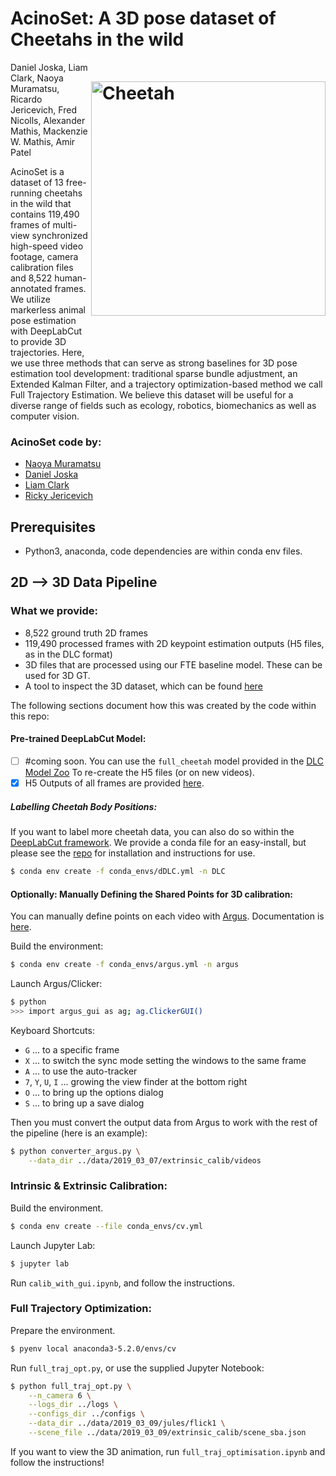 # AcinoSet: A 3D pose dataset of Cheetahs in the wild<img src="https://images.squarespace-cdn.com/content/v1/57f6d51c9f74566f55ecf271/1608473251355-R6MD2DPAGXD541O6KSPO/ke17ZwdGBToddI8pDm48kDJiRRinvyl0ibURJcD42oMUqsxRUqqbr1mOJYKfIPR7LoDQ9mXPOjoJoqy81S2I8N_N4V1vUb5AoIIIbLZhVYxCRW4BPu10St3TBAUQYVKcQRhUxETRWa-oq147TtIoC7IIYHcXSEvrmlBoYmbrKNZ_GGuik8tacc4P7_d_fn_0/cheetahTurn.png?format=2500w" width="375" title="AcinoSet" alt="Cheetah" align="right" vspace = "50">

Daniel Joska, Liam Clark, Naoya Muramatsu, Ricardo Jericevich, Fred Nicolls, Alexander Mathis, Mackenzie W. Mathis, Amir Patel 


 AcinoSet is a dataset of 13 free-running cheetahs in the wild that contains 119,490 frames of multi-view synchronized high-speed video footage, camera calibration files and 8,522 human-annotated frames. We utilize markerless animal pose estimation with DeepLabCut to provide 3D trajectories. Here, we use three methods that can serve as strong baselines for 3D pose estimation tool development: traditional sparse bundle adjustment, an Extended Kalman Filter, and a trajectory optimization-based method we call Full Trajectory Estimation. We believe this dataset will be useful for a diverse range of fields such as ecology, robotics, biomechanics as well as computer vision.

### AcinoSet code by:
- [Naoya Muramatsu](https://github.com/DenDen047)
- [Daniel Joska](https://github.com/DJoska)
- [Liam Clark](https://github.com/LiamClarkZA)
- [Ricky Jericevich](https://github.com/@rickyjericevich)

## Prerequisites

- Python3, anaconda, code dependencies are within conda env files.

## 2D --> 3D Data Pipeline

### What we provide: 
- 8,522 ground truth 2D frames
- 119,490 processed frames with 2D keypoint estimation outputs (H5 files, as in the DLC format)
- 3D files that are processed using our FTE baseline model. These can be used for 3D GT.
- A tool to inspect the 3D dataset, which can be found [here](https://github.com/African-Robotics-Unit/acinonet_viewer)


The following sections document how this was created by the code within this repo:

#### Pre-trained DeepLabCut Model:

- [ ] #coming soon. You can use the `full_cheetah` model provided in the [DLC Model Zoo](http://modelzoo.deeplabcut.org)  To re-create the H5 files (or on new videos). 
- [X] H5 Outputs of all frames are provided [here]().

##### Labelling Cheetah Body Positions:

If you want to label more cheetah data, you can also do so within the [DeepLabCut framework](https://github.com/DeepLabCut/DeepLabCut). We provide a conda file for an easy-install, but please see the [repo](https://github.com/DeepLabCut/DeepLabCut) for installation and instructions for use.
```sh
$ conda env create -f conda_envs/dDLC.yml -n DLC
```

#### Optionally: Manually Defining the Shared Points for 3D calibration:

You can manually define points on each video with [Argus](http://argus.web.unc.edu/). Documentation is [here](http://argus.web.unc.edu/tutorial/#Clicker).

Build the environment:
```sh
$ conda env create -f conda_envs/argus.yml -n argus
```

Launch Argus/Clicker:
```sh
$ python
>>> import argus_gui as ag; ag.ClickerGUI()
```

Keyboard Shortcuts:
- `G` ... to a specific frame
- `X` ... to switch the sync mode setting the windows to the same frame
- `A` ... to use the auto-tracker
- `7`, `Y`, `U`, `I` ... growing the view finder at the bottom right
- `O` ... to bring up the options dialog
- `S` ... to bring up a save dialog

Then you must convert the output data from Argus to work with the rest of the pipeline (here is an example):
```sh
$ python converter_argus.py \
    --data_dir ../data/2019_03_07/extrinsic_calib/videos
```

### Intrinsic & Extrinsic Calibration:

Build the environment.
```sh
$ conda env create --file conda_envs/cv.yml
```

Launch Jupyter Lab:
```sh
$ jupyter lab
```

Run `calib_with_gui.ipynb`, and follow the instructions.


### Full Trajectory Optimization:

Prepare the environment.
```sh
$ pyenv local anaconda3-5.2.0/envs/cv
```

Run `full_traj_opt.py`, or use the supplied Jupyter Notebook:
```sh
$ python full_traj_opt.py \
    --n_camera 6 \
    --logs_dir ../logs \
    --configs_dir ../configs \
    --data_dir ../data/2019_03_09/jules/flick1 \
    --scene_file ../data/2019_03_09/extrinsic_calib/scene_sba.json
```

If you want to view the 3D animation, run `full_traj_optimisation.ipynb` and follow the instructions!
